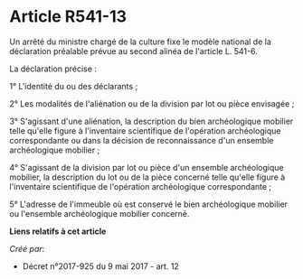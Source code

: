 # Article R541-13

Un arrêté du ministre chargé de la culture fixe le modèle national de la déclaration préalable prévue au second alinéa de
l'article L. 541-6.

La déclaration précise :

1° L'identité du ou des déclarants ;

2° Les modalités de l'aliénation ou de la division par lot ou pièce envisagée ;

3° S'agissant d'une aliénation, la description du bien archéologique mobilier telle qu'elle figure à l'inventaire
scientifique de l'opération archéologique correspondante ou dans la décision de reconnaissance d'un ensemble archéologique
mobilier ;

4° S'agissant de la division par lot ou pièce d'un ensemble archéologique mobilier, la description du lot ou de la pièce
concerné telle qu'elle figure à l'inventaire scientifique de l'opération archéologique correspondante ;

5° L'adresse de l'immeuble où est conservé le bien archéologique mobilier ou l'ensemble archéologique mobilier concerné.

**Liens relatifs à cet article**

_Créé par_:

  - Décret n°2017-925 du 9 mai 2017 - art. 12
